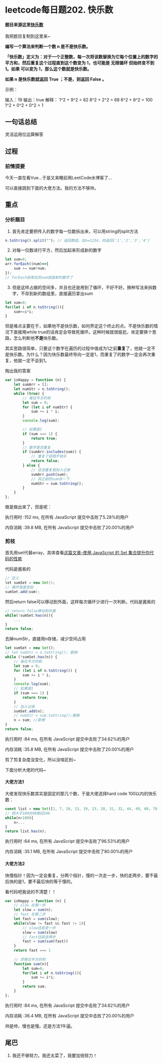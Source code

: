 # leetcode每日题202. 快乐数

#### 题目来源这里[快乐数](https://leetcode-cn.com/problems/happy-number/)

我把题目复制到这里来~

**编写一个算法来判断一个数 n 是不是快乐数。**

**「快乐数」定义为：对于一个正整数，每一次将该数替换为它每个位置上的数字的平方和，然后重复这个过程直到这个数变为 1，也可能是 无限循环 但始终变不到 1。如果 可以变为  1，那么这个数就是快乐数。**

**如果 n 是快乐数就返回 True ；不是，则返回 False 。**

示例：

输入：19
输出：true
解释：
1^2 + 9^2 = 82
8^2 + 2^2 = 68
6^2 + 8^2 = 100
1^2 + 0^2 + 0^2 = 1

## 一句话总结

灵活运用位运算解答

## 过程

### 前情提要

今天一直在看Vue...于是又来睡前用LeetCode水博客了...

可以直接跳到下面的大佬方法。我的方法不够帅。

## 重点

### 分析题目

1. 首先肯定要把传入的数字每一位数拆出来，可以用string的split方法

```javascript
n.toString().split(""); // 返回数组，如n=1234，则返回['1','2','3','4']
```

2. 对每一位数进行平方，然后加起来形成新的数字

```javascript
let sum=0;
arr.forEach((num)=>{
    sum += num*num;
});
// forEach结束后的sum就是新的数字了
```

3. 但是这样占据的空间多，并且也还是用到了循环，不好不好。换种写法来拆数字，不存到新的数组里，直接遍历拿出sum

```javascript
let sum=0;
for(let i of n.toString()){
    sum+=i*i;
}
```

但是难点主要在于，如果他不是快乐数，如何界定这个终止的点。不是快乐数的情况下直接用while true的话肯定会导致死循环。这种时候就很尴尬，肯定要换个思路，怎么判断他**不是**快乐数。

其实思路很简单，只要这个数字在遍历的过程中值成为1之前**重复**了，他就一定不是快乐数。为什么？因为快乐数最终导向一定是1，而重复了的数字一定会再次重复，他就一定不会到1。

掏出我的答案

```javascript
var isHappy = function (n) {
    let sumArr = [];
    let numStr = n.toString();
    while (true) {
        // 每位平方的和
        let sum = 0;
        for (let i of numStr) {
            sum += i * i;
        }
        console.log(sum);

        // 如果是1
        if (sum === 1) {
            return true;
        }
        // 数字是否重复
        if (sumArr.includes(sum)) {
            // 重复了说明不快乐
            return false;
        } else {
            // 还没重复就加入记录
            sumArr.push(sum);
            // 将之前的sum存一下
            numStr = sum.toString();
        }
    }
};
```

做是做出来了，但是呢：

执行用时 :152 ms, 在所有 JavaScript 提交中击败了5.28%的用户

内存消耗 :39.8 MB, 在所有 JavaScript 提交中击败了20.00%的用户

### 剪枝

首先用set代替array，具体查看[这篇文章-使用 JavaScript 的 Set 集合提升你代码的性能](https://zhuanlan.zhihu.com/p/62178971)

代码是酱紫的

```java
// 定义
let sumSet = new Set();
// 循环里面添加
sumSet.add(sum);
```

然后return false可以移动到外面，这样每次循环少进行一次判断。代码是酱紫的

```javascript
// return false移动到外面
while(!sumSet.has(n)){
    ...
}
return false;
```

去掉numStr，直接用n存储，减少空间占用

```javascript
let sumSet = new Set();
// let numStr = n.toString(); 删掉
while (!sumSet.has(n)) {
    // 每位平方的和
    let sum = 0;
    for (let i of n.toString()) {
        sum += i * i;
    }
    console.log(sum);
    // 如果是1
    if (sum === 1) {
        return true;
    }
    // 加入记录
    sumSet.add(n);
    // numStr = sum.toString();删掉
    n = sum; //新增
}
return false;
```

执行用时 :84 ms, 在所有 JavaScript 提交中击败了34.62%的用户

内存消耗 :35.8 MB, 在所有 JavaScript 提交中击败了20.00%的用户

剪了剪复杂度没变化，所以没啥区别~

下面分析大佬的代码~

#### 大佬方法1

大佬发现快乐数其实是固定的那几个数，于是大佬选择hard code 100以内的快乐数：

```javascript
const list = new Set([1, 7, 10, 13, 19, 23, 28, 31, 32, 44, 49, 68, 70, 79, 82, 86, 91, 94, 97, 100]);
// 把大于100的转换回100
while(n>100){
    n=...
}
return list.has(n);
```

执行用时 :64 ms, 在所有 JavaScript 提交中击败了96.53%的用户

内存消耗 :35.1 MB, 在所有 JavaScript 提交中击败了80.00%的用户

#### 大佬方法2

快慢指针！因为一定会重复，分两个指针，慢的一次走一步，快的走两步，要不最后快的是1，要不最后快的等于慢的。

看代码吧我说的不清楚！！

```javascript
var isHappy = function (n) {
    // slow 在第一步
    let slow = sum(n);
    // fast 在第二步
    let fast = sum(slow);
    while(slow != fast && fast != 1){
        // slow往前走一步
        slow = sum(slow)
        // fast往前走两步
        fast = sum(sum(fast))
    }
    return fast === 1
    
    // 求每位平方的和
    function sum(n){
        let sum=0;
        for(let i of n.toString()){
            sum += i*i;
        }
        return sum;
    }
};
```

执行用时 :84 ms, 在所有 JavaScript 提交中击败了34.62%的用户

内存消耗 :36.4 MB, 在所有 JavaScript 提交中击败了20.00%的用户

帅是帅，慢也是慢。还是方法1牛逼。

  

## 尾巴

1. 我还不够努力，我还太菜了，我要加倍努力！
